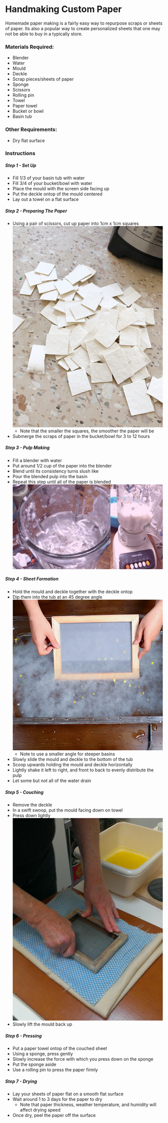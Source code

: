 # Handmaking Custom Paper
Homemade paper making is a fairly easy way to repurpose scraps or sheets of paper. Its also a popular way to create personalized sheets that one may not be able to buy in a typically store. 

### Materials Required:
- Blender
- Water
- Mould
- Deckle
- Scrap pieces/sheets of paper
- Sponge
- Scissors
- Rolling pin
- Towel
- Paper towel
- Bucket or bowl
- Basin tub

### Other Requirements:
- Dry flat surface

### Instructions
##### Step 1 - Set Up
- Fill 1/3 of your basin tub with water
- Fill 3/4 of your bucket/bowl with water
- Place the mould with the screen side facing up
- Put the deckle ontop of the mould centered
- Lay out a towel on a flat surface

##### Step 2 - Preparing The Paper
- Using a pair of scissors, cut up paper into 1cm x 1cm squares
 ![cutuppaper](cutuppaper.jpg)
  - Note that the smaller the squares, the smoother the paper will be
- Submerge the scraps of paper in the bucket/bowl for 3 to 12 hours

##### Step 3 - Pulp Making
- Fill a blender with water
- Put around 1/2 cup of the paper into the blender
- Blend until its consistency turns slush like
- Pour the blended pulp into the basin
- Repeat this step until all of the paper is blended
![pulp](pulp.jpg)

##### Step 4 - Sheet Formation
- Hold the mould and deckle together with the deckle ontop
- Dip them into the tub at an 45 degree angle
![basindip](basindip.jpg)
  - Note to use a smaller angle for steeper basins
- Slowly slide the mould and deckle to the bottom of the tub
- Scoop upwards holding the mould and deckle horizontally
- Lightly shake it left to right, and front to back to evenly distribute the pulp
- Let some but not all of the water drain

##### Step 5 - Couching
- Remove the deckle
- In a swift swoop, put the mould facing down on towel
- Press down lightly
![couching](couching.jpg)
- Slowly lift the mould back up

##### Step 6 - Pressing
- Put a paper towel ontop of the couched sheet
- Using a sponge, press gently
- Slowly increase the force with which you press down on the sponge
- Put the sponge aside
- Use a rolling pin to press the paper firmly

##### Step 7 - Drying
- Lay your sheets of paper flat on a smooth flat surface
- Wait around 1 to 3 days for the paper to dry
  - Note that paper thickness, weather temperature, and humidity will affect drying speed
- Once dry, peel the paper off the surface
